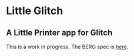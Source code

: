 # Little Glitch
## A Little Printer app for Glitch

This is a work in progress.
The BERG spec is <a href="http://www.bergcloud.com/download/Little_Printer_Publications.pdf">here</a>.
